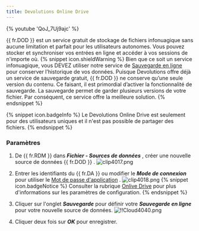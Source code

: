 ```yaml
---
title: Devolutions Online Drive
---
```

{% youtube 'QoJ_7Uj9ajc' %}  

{{ fr.DOD }} est un service gratuit de stockage de fichiers infonuagique sans aucune limitation et parfait pour les utilisateurs autonomes. Vous pouvez stocker et synchroniser vos entrées en ligne et accéder à vos sessions de n'importe où. 
{% snippet icon.shieldWarning %} 
Bien que ce soit un service infonuagique, vous DEVEZ utiliser notre service de [Sauvegarde en ligne](/fr/cloud/rdm-online-services/online-backup/) pour conserver l’historique de vos données. Puisque Devolutions offre déjà un service de sauvegarde gratuit, {{ fr.DOD }} ne conserve qu’une seule version du contenu. Ce faisant, il est primordial d’activer la fonctionnalité de sauvegarde. La sauvegarde permet de garder plusieurs versions de votre fichier. Par conséquent, ce service offre la meilleure solution. 
{% endsnippet %}
 
{% snippet icon.badgeInfo %} 
Le Devolutions Online Drive est seulement pour des utilisateurs uniques et il n'est pas possible de partager des fichiers. 
{% endsnippet %}
 
### Paramètres 

1. De {{ fr.RDM }} dans ***Fichier - Sources de données*** , créer une nouvelle source de données {{ fr.DOD }} . 
![clip4017.png](/img/fr/cloud/clip4017.png) 
2. Entrer les identifiants du {{ fr.DA }} ou modifier le ***Mode de connexion*** pour utiliser le [Mot de passe d'application](/fr/cloud/sign-in-security/application-passwords/) . 
![clip4018.png](/img/fr/cloud/clip4018.png) 
{% snippet icon.badgeNotice %} 
Consulter la rubrique [Onlive Drive](https://helprdm.devolutions.net/fr/datasource_dod.html) pour plus d'informations sur les paramètres de configuration. 
{% endsnippet %}
 
3. Cliquer sur l'onglet ***Sauvegarde*** pour définir votre ***Sauvegarde en ligne*** pour votre nouvelle source de données. 
![!!Cloud4040.png](/img/fr/cloud/Cloud4040.png) 
1. Cliquer deux fois sur ***OK*** pour enregistrer. 

